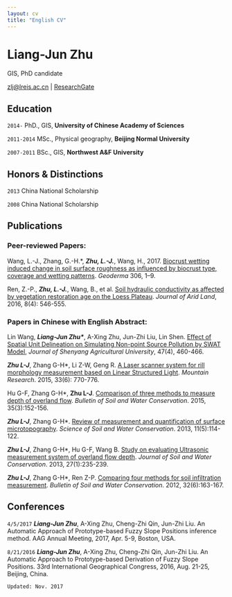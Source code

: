```yaml
---
layout: cv
title: "English CV"
---
```


# Liang-Jun Zhu

GIS, PhD candidate

<div id="webaddress"><i class="fa fa-envelope">
</i> <a href="mailto:zlj@lreis.ac.cn">zlj@lreis.ac.cn</a>
|
<i class="fa fa-archive">
</i> <a href="https://www.researchgate.net/profile/Liangjun_Zhu">ResearchGate</a></div>

## Education

`2014-` PhD., GIS, **University of Chinese Academy of Sciences**

`2011-2014` MSc., Physical geography, **Beijing Normal University**

`2007-2011` BSc., GIS, **Northwest A&F University**

## Honors & Distinctions

`2013` China National Scholarship

`2008` China National Scholarship

## Publications

### Peer-reviewed Papers:

Wang, L.-J., Zhang, G.-H.*, **_Zhu, L.-J._**, Wang, H., 2017. [Biocrust wetting induced change in soil surface roughness as influenced by biocrust type, coverage and wetting patterns](http://dx.doi.org/10.1016/j.geoderma.2017.06.032). _Geoderma_ 306, 1–9.

Ren, Z.-P., **_Zhu, L.-J._**, Wang, B., et al. [Soil hydraulic conductivity as affected by vegetation restoration age on the Loess Plateau](http://dx.doi.org/10.1007/s40333-016-0010-2). _Journal of Arid Land_, 2016, 8(4): 546-555.

### Papers in Chinese with English Abstract:

Lin Wang, ___Liang-Jun Zhu*___, A-Xing Zhu, Jun-Zhi Liu, Lin Shen. [Effect of Spatial Unit Delineation on Simulating Non-point Source Pollution by SWAT Model](http://dx.doi.org/10.3969/j.issn.1000-1700.2016.04.012), _Journal of Shenyang Agricultural University_, 47(4), 460-466.

**_Zhu L-J_**, Zhang G-H*, Li Z-W, Geng R. [A Laser scanner system for rill morphology measurement based on Linear Structured Light](http://dx.doi.org/10.16089/j.cnki.1008-2786.000093). _Mountain Research_. 2015, 33(6): 770-776.

Hu G-F, Zhang G-H*, __Zhu L-J__. [Comparison of three methods to measure depth of overland flow](http://dx.doi.org/10.13961/j.cnki.stbctb.2015.03.034). _Bulletin of Soil and Water Conservation_. 2015, 35(3):152-156.

**_Zhu L-J_**, Zhang G-H*. [Review of measurement and quantification of surface microtopography](http://dx.doi.org/10.16843/j.sswc.2013.05.018). _Science of Soil and Water Conservation_. 2013, 11(5):114-122.

**_Zhu L-J_**, Zhang G-H*, Hu G-F, Wang B. [Study on evaluating Ultrasonic measurement system of overland flow depth](http://dx.doi.org/10.13870/j.cnki.stbcxb.2013.01.044). _Journal of Soil and Water Conservation_. 2013, 27(1):235-239.

**_Zhu L-J_**, Zhang G-H*, Ren Z-P. [Comparing four methods for soil infiltration measurement](http://dx.doi.org/10.13961/j.cnki.stbctb.2012.06.050). _Bulletin of Soil and Water Conservation_. 2012, 32(6):163-167.

## Conferences

`4/5/2017` ___Liang-Jun Zhu___, A-Xing Zhu, Cheng-Zhi Qin, Jun-Zhi Liu. An Automatic Approach of Prototype-based Fuzzy Slope Positions inference method. AAG Annual Meeting, 2017, Apr. 5-9, Boston, USA.

`8/21/2016` ___Liang-Jun Zhu___, A-Xing Zhu, Cheng-Zhi Qin, Jun-Zhi Liu. An Automatic Approach to Prototype-based Derivation of Fuzzy Slope Positions. 33rd International Geographical Congress, 2016, Aug. 21-25, Beijing, China.

`Updated: Nov. 2017`
